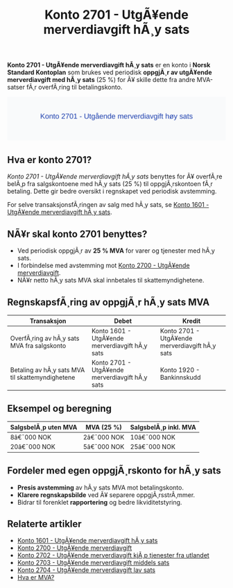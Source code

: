 ﻿---
title: "Konto 2701 - UtgÃ¥ende merverdiavgift hÃ¸y sats"
meta_title: "2701-utgaende-merverdiavgift-hoy-sats"
meta_description: '**Konto 2701 - UtgÃ¥ende merverdiavgift hÃ¸y sats** er en konto i **Norsk Standard Kontoplan** som brukes ved periodisk **oppgjÃ¸r av utgÃ¥ende merverdiavgift m...'
slug: 2701-utgaende-merverdiavgift-hoy-sats
type: blog
layout: pages/single
---

**Konto 2701 - UtgÃ¥ende merverdiavgift hÃ¸y sats** er en konto i **Norsk Standard Kontoplan** som brukes ved periodisk **oppgjÃ¸r av utgÃ¥ende merverdiavgift med hÃ¸y sats** (25 %) for Ã¥ skille dette fra andre MVA-satser fÃ¸r overfÃ¸ring til betalingskonto.

![Illustrasjon av konto 2701 UtgÃ¥ende merverdiavgift hÃ¸y sats](2701-utgaende-merverdiavgift-hoy-sats-image.svg)

## Hva er konto 2701?

*Konto 2701 - UtgÃ¥ende merverdiavgift hÃ¸y sats* benyttes for Ã¥ overfÃ¸re belÃ¸p fra salgskontoene med hÃ¸y sats (25 %) til oppgjÃ¸rskontoen fÃ¸r betaling. Dette gir bedre oversikt i regnskapet ved periodisk avstemming.

For selve transaksjonsfÃ¸ringen av salg med hÃ¸y sats, se [Konto 1601 - UtgÃ¥ende merverdiavgift hÃ¸y sats](/blogs/kontoplan/1601-utgaende-merverdiavgift-hoy-sats "Konto 1601 - UtgÃ¥ende merverdiavgift hÃ¸y sats").

## NÃ¥r skal konto 2701 benyttes?

* Ved periodisk oppgjÃ¸r av **25 % MVA** for varer og tjenester med hÃ¸y sats.
* I forbindelse med avstemming mot [Konto 2700 - UtgÃ¥ende merverdiavgift](/blogs/kontoplan/2700-utgaende-merverdiavgift "Konto 2700 - UtgÃ¥ende merverdiavgift").
* NÃ¥r netto hÃ¸y sats MVA skal innbetales til skattemyndighetene.

## RegnskapsfÃ¸ring av oppgjÃ¸r hÃ¸y sats MVA

| Transaksjon                                              | Debet                                                     | Kredit                                      |
|----------------------------------------------------------|-----------------------------------------------------------|----------------------------------------------|
| OverfÃ¸ring av hÃ¸y sats MVA fra salgskonto                | Konto 1601 - UtgÃ¥ende merverdiavgift hÃ¸y sats             | Konto 2701 - UtgÃ¥ende merverdiavgift hÃ¸y sats |
| Betaling av hÃ¸y sats MVA til skattemyndighetene          | Konto 2701 - UtgÃ¥ende merverdiavgift hÃ¸y sats             | Konto 1920 - Bankinnskudd                    |

## Eksempel og beregning

| SalgsbelÃ¸p uten MVA | MVA (25 %) | SalgsbelÃ¸p inkl. MVA |
|---------------------|------------|----------------------|
| 8â€¯000 NOK           | 2â€¯000 NOK  | 10â€¯000 NOK           |
| 20â€¯000 NOK          | 5â€¯000 NOK  | 25â€¯000 NOK           |

## Fordeler med egen oppgjÃ¸rskonto for hÃ¸y sats

* **Presis avstemming** av hÃ¸y sats MVA mot betalingskonto.
* **Klarere regnskapsbilde** ved Ã¥ separere oppgjÃ¸rsstrÃ¸mmer.
* Bidrar til forenklet **rapportering** og bedre likviditetstyring.

## Relaterte artikler

* [Konto 1601 - UtgÃ¥ende merverdiavgift hÃ¸y sats](/blogs/kontoplan/1601-utgaende-merverdiavgift-hoy-sats "Konto 1601 - UtgÃ¥ende merverdiavgift hÃ¸y sats")
* [Konto 2700 - UtgÃ¥ende merverdiavgift](/blogs/kontoplan/2700-utgaende-merverdiavgift "Konto 2700 - UtgÃ¥ende merverdiavgift")
* [Konto 2702 - UtgÃ¥ende merverdiavgift kjÃ¸p tjenester fra utlandet](/blogs/kontoplan/2702-utgaende-merverdiavgift-kjop-tjen-fra-utlandet "Konto 2702 - UtgÃ¥ende merverdiavgift kjÃ¸p tjenester fra utlandet")
* [Konto 2703 - UtgÃ¥ende merverdiavgift middels sats](/blogs/kontoplan/2703-utgaende-merverdiavgift-middels-sats "Konto 2703 - UtgÃ¥ende merverdiavgift middels sats")
* [Konto 2704 - UtgÃ¥ende merverdiavgift lav sats](/blogs/kontoplan/2704-utgaende-merverdiavgift-lav-sats "Konto 2704 - UtgÃ¥ende merverdiavgift lav sats")
* [Hva er MVA?](/blogs/regnskap/hva-er-moms-mva "Hva er MVA? MVA-regnskapsfÃ¸ring og merverdiavgift")

